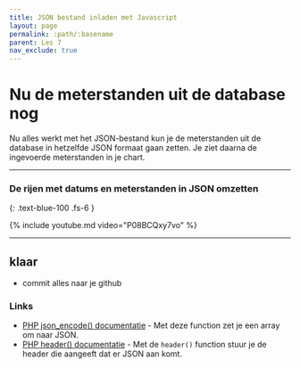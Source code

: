 ```yaml
---
title: JSON bestand inladen met Javascript 
layout: page 
permalink: :path/:basename 
parent: Les 7
nav_exclude: true
---
```


# Nu de meterstanden uit de database nog

Nu alles werkt met het JSON-bestand kun je de meterstanden uit de database in hetzelfde JSON formaat gaan zetten. 
Je ziet daarna de ingevoerde meterstanden in je chart.

---

### De rijen met datums en meterstanden in JSON omzetten 
{: .text-blue-100 .fs-6 }

{% include youtube.md video="P08BCQxy7vo" %}

---

## klaar
- commit alles naar je github



### Links

- [PHP json_encode() documentatie](https://www.php.net/manual/en/function.json-encode.php) - Met deze function zet je een array om naar JSON.
- [PHP header() documentatie](https://www.php.net/manual/en/function.header.php) - Met de `header()` function stuur je de header die aangeeft dat er JSON aan komt.






